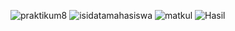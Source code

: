 ![praktikum8](https://github.com/user-attachments/assets/b99000ac-4942-43d8-be48-6141e0dc2107)
![isidatamahasiswa](https://github.com/user-attachments/assets/79c81a24-d0c6-40fe-b5d5-507723e30c57)
![matkul](https://github.com/user-attachments/assets/2f3f27d2-6395-4768-af8f-84bd09bf20f5)
![Hasil](https://github.com/user-attachments/assets/97d6754d-69e9-4eee-b031-36c741a1c62b)
